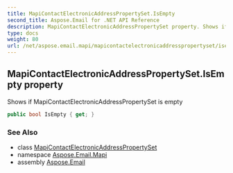```yaml
---
title: MapiContactElectronicAddressPropertySet.IsEmpty
second_title: Aspose.Email for .NET API Reference
description: MapiContactElectronicAddressPropertySet property. Shows if MapiContactElectronicAddressPropertySet is empty
type: docs
weight: 80
url: /net/aspose.email.mapi/mapicontactelectronicaddresspropertyset/isempty/
---
```

## MapiContactElectronicAddressPropertySet.IsEmpty property

Shows if MapiContactElectronicAddressPropertySet is empty

```csharp
public bool IsEmpty { get; }
```

### See Also

* class [MapiContactElectronicAddressPropertySet](../)
* namespace [Aspose.Email.Mapi](../../mapicontactelectronicaddresspropertyset/)
* assembly [Aspose.Email](../../../)


